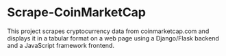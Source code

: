 # Scrape-CoinMarketCap
This project scrapes cryptocurrency data from coinmarketcap.com and displays it in a tabular format on a web page using a Django/Flask backend and a JavaScript framework frontend.
